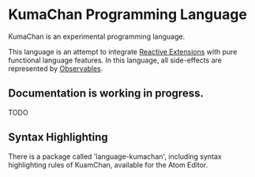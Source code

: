 # KumaChan Programming Language

KumaChan is an experimental programming language.

This language is an attempt to integrate [Reactive Extensions](http://reactivex.io/) with pure functional language features. In this language, all side-effects are represented by [Observables](http://reactivex.io/documentation/observable.html).

## Documentation is working in progress.

TODO

## Syntax Highlighting

There is a package called 'language-kumachan', including syntax highlighting rules of KuamChan, available for the Atom Editor.

